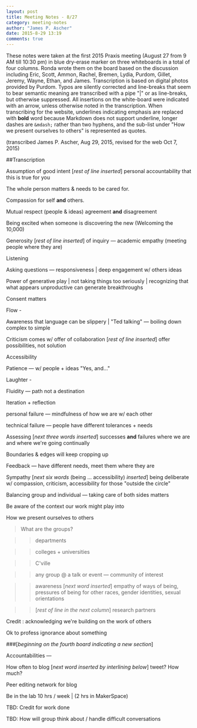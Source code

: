 ```yaml
---
layout: post
title: Meeting Notes - 8/27
category: meeting-notes
author: "James P. Ascher"
date: 2015-8-29 13:19
comments: true
---
```


These notes were taken at the first 2015 Praxis meeting (August 27
from 9 AM till 10:30 pm) in blue dry-erase marker on three whiteboards
in a total of four columns. Ronda wrote them on the board based on the
discussion including Eric, Scott, Ammon, Rachel, Bremen, Lydia,
Purdom, Gillet, Jeremy, Wayne, Ethan, and James. Transcription is
based on digital photos provided by Purdom. Typos are silently
corrected and line-breaks that seem to bear semantic meaning are
transcribed with a pipe "|" or as line-breaks, but otherwise
suppressed. All insertions on the white-board were indicated with an
arrow, unless otherwise noted in the transcription. When transcribing
for the website, underlines indicating emphasis are replaced with
**bold** word because Markdown does not support underline, longer
dashes are `&mdash;` rather than two hyphens, and the sub-list under
"How we present ourselves to others" is represented as quotes.

(transcribed James P. Ascher, Aug 29, 2015, revised for the web Oct 7, 2015)

##Transcription

Assumption of good intent [*rest of line inserted*] personal
accountability that this is true for you

The whole person matters & needs to be cared for.

Compassion for self **and** others.

Mutual respect (people & ideas) agreement **and** disagreement

Being excited when someone is discovering the new (Welcoming the 10,000)

Generosity [*rest of line inserted*] of inquiry &mdash; academic empathy
(meeting people where they are)

Listening

Asking questions &mdash; responsiveness | deep engagement w/ others ideas

Power of generative play | not taking things too seriously |
recognizing that what appears unproductive can generate breakthroughs

Consent matters

Flow -

Awareness that language can be slippery | "Ted talking" &mdash;
boiling down complex to simple

Criticism comes w/ offer of collaboration [*rest of line inserted*]
offer possibilities, not solution

Accessibility

Patience &mdash; w/ people + ideas "Yes, and..."

Laughter -

Fluidity &mdash; path not a destination

Iteration + reflection

personal failure &mdash; mindfulness of how we are w/ each other

technical failure &mdash; people have different tolerances + needs

Assessing [*next three words inserted*] successes **and** failures
where we are and where we're going continually

Boundaries & edges will keep cropping up

Feedback &mdash; have different needs, meet them where they are

Sympathy [*next six words* (being ... accessibility) *inserted*] being
deliberate w/ compassion, criticism, accessibility for those "outside
the circle"

Balancing group and individual &mdash; taking care of both sides matters

Be aware of the context our work might play into

How we present ourselves to others

>What are the groups?

>>departments

>>colleges + universities

>>C'ville

>>any group @ a talk or event &mdash; community of interest

>>awareness [*next word inserted*] empathy of ways of being, pressures
>of being for other races, gender identities, sexual orientations

>>[*rest of line in the next column*] research partners

Credit : acknowledging we're building on the work of others

Ok to profess ignorance about something


###[*beginning on the fourth board indicating a new section*]

Accountabilities &mdash;

How often to blog [*next word inserted by interlining below*] tweet? How much?

Peer editing network for blog

Be in the lab 10 hrs / week | (2 hrs in MakerSpace)

TBD: Credit for work done

TBD: How will group think about / handle difficult conversations
